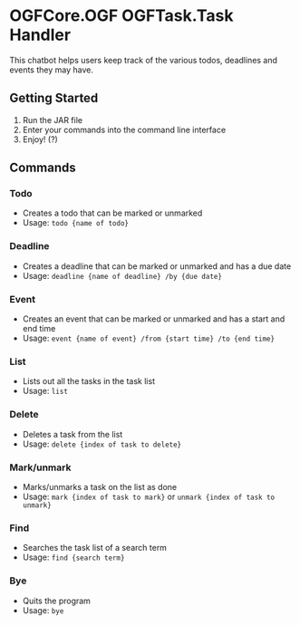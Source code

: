# OGFCore.OGF OGFTask.Task Handler
This chatbot helps users keep track of the various todos, deadlines and events they may have.
## Getting Started
1. Run the JAR file
2. Enter your commands into the command line interface
3. Enjoy! (?)

## Commands
### Todo
- Creates a todo that can be marked or unmarked
- Usage: `todo {name of todo}`

### Deadline
- Creates a deadline that can be marked or unmarked and has a due date
- Usage: `deadline {name of deadline} /by {due date}`

### Event
- Creates an event that can be marked or unmarked and has a start and end time
- Usage: `event {name of event} /from {start time} /to {end time}`

### List
- Lists out all the tasks in the task list
- Usage: `list`

### Delete
- Deletes a task from the list
- Usage: `delete {index of task to delete}`

### Mark/unmark
- Marks/unmarks a task on the list as done
- Usage: `mark {index of task to mark}` or `unmark {index of task to unmark}`

### Find
- Searches the task list of a search term
- Usage: `find {search term}`

### Bye
- Quits the program
- Usage: `bye`
